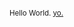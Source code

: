 <html>
<head>
<title>Site index</title>
<meta name="description" content="For use in Gather" />
</head>
<body>

<p style="font-size:1.2vw"> Hello World.  <a href="jigsawwrapper.html"> yo.</a>


</p>

</body>
</html>


